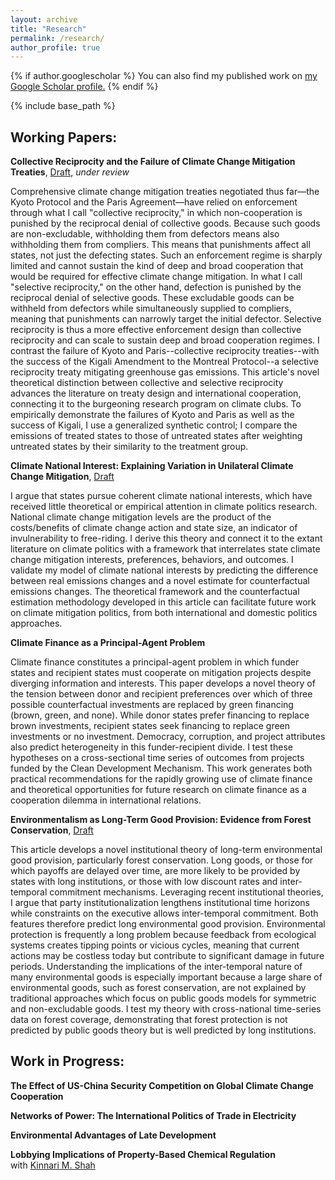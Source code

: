 ```yaml
---
layout: archive
title: "Research"
permalink: /research/
author_profile: true
---
```


{% if author.googlescholar %}
  You can also find my published work on <u><a href="{{author.googlescholar}}">my Google Scholar profile</a>.</u>
{% endif %}

{% include base_path %}



## Working Papers:



**Collective Reciprocity and the Failure of Climate Change Mitigation Treaties**,
[Draft](http://sam-houskeeper.github.io/files/Papers/Collective_Reciprocity.pdf),
*under review*
<!-- status in italics, draft link, appendix link -->
<!--  draft links like this [Available here](http://sam-houskeeper.github.io/files/CV_10_2023.pdf) -->

Comprehensive climate change mitigation treaties negotiated thus far—the Kyoto Protocol and the Paris Agreement—have relied on enforcement through what I call "collective reciprocity," in which non-cooperation is punished by the reciprocal denial of collective goods. Because such goods are non-excludable, withholding them from defectors means also withholding them from compliers. This means that punishments affect all states, not just the defecting states. Such an enforcement regime is sharply limited and cannot sustain the kind of deep and broad cooperation that would be required for effective climate change mitigation. In what I call "selective reciprocity," on the other hand, defection is punished by the reciprocal denial of selective goods. These excludable goods can be withheld from defectors while simultaneously supplied to compliers, meaning that punishments can narrowly target the initial defector. Selective reciprocity is thus a more effective enforcement design than collective reciprocity and can scale to sustain deep and broad cooperation regimes. I contrast the failure of Kyoto and Paris--collective reciprocity treaties--with the success of the Kigali Amendment to the Montreal Protocol--a selective reciprocity treaty mitigating greenhouse gas emissions. This article's novel theoretical distinction between collective and selective reciprocity advances the literature on treaty design and international cooperation, connecting it to the burgeoning research program on climate clubs. To empirically demonstrate the failures of Kyoto and Paris as well as the success of Kigali, I use a generalized synthetic control; I compare the emissions of treated states to those of untreated states after weighting untreated states by their similarity to the treatment group.



**Climate National Interest: Explaining Variation in Unilateral Climate Change Mitigation**,
[Draft](http://sam-houskeeper.github.io/files/Papers/Houskeeper_Climate_National_Interest.pdf)
<!-- status in italics, draft link, appendix link -->
<!--  draft links like this [Available here](http://sam-houskeeper.github.io/files/CV_10_2023.pdf) -->

I argue that states pursue coherent climate national interests, which have received little theoretical or empirical attention in climate politics research. National climate change mitigation levels are the product of the costs/benefits of climate change action and state size, an indicator of invulnerability to free-riding. I derive this theory and connect it to the extant literature on climate politics with a framework that interrelates state climate change mitigation interests, preferences, behaviors, and outcomes. I validate my model of climate national interests by predicting the difference between real emissions changes and a novel estimate for counterfactual emissions changes. The theoretical framework and the counterfactual estimation methodology developed in this article can facilitate future work on climate mitigation politics, from both international and domestic politics approaches.



**Climate Finance as a Principal-Agent Problem**
<!-- status in italics, draft link, appendix link -->
<!--  draft links like this [Available here](http://sam-houskeeper.github.io/files/CV_10_2023.pdf) -->

Climate finance constitutes a principal-agent problem in which funder states and recipient states must cooperate on mitigation projects despite diverging information and interests. This paper develops a novel theory of the tension between donor and recipient preferences over which of three possible counterfactual investments are replaced by green financing (brown, green, and none). While donor states prefer financing to replace brown investments, recipient states seek financing to replace green investments or no investment. Democracy, corruption, and project attributes also predict heterogeneity in this funder-recipient divide. I test these hypotheses on a cross-sectional time series of outcomes from projects funded by the Clean Development Mechanism. This work generates both practical recommendations for the rapidly growing use of climate finance and theoretical opportunities for future research on climate finance as a cooperation dilemma in international relations.



<!-- **Political Cleavages from Climate Change** -->

<!-- In this article, I develop a theoretical framework treating environmental politics as contestation over abatement policy. This contestation is defined by cleavages of varying location and structure, predicted by the interaction of abatement's supply excludability and benefit symmetry. I apply this framework to climate change, predicting distinct cleavages defining the contestation over mitigation and adaptation at both the domestic and international levels. This framework integrates current and past research on climate and the environment, clarifying the relationships between a) climate politics and general environmental politics, b) climate politics at the international and domestic levels, and c) alternative climate abatement strategies. -->



**Environmentalism as Long-Term Good Provision: Evidence from Forest Conservation**,
[Draft](http://sam-houskeeper.github.io/files/Papers/Long_Institutions.pdf)
<!-- status in italics, draft link, appendix link -->
<!--  draft links like this [Available here](http://sam-houskeeper.github.io/files/CV_10_2023.pdf) -->

This article develops a novel institutional theory of long-term environmental good provision, particularly forest conservation. Long goods, or those for which payoffs are delayed over time, are more likely to be provided by states with long institutions, or those with low discount rates and inter-temporal commitment mechanisms. Leveraging recent institutional theories, I argue that party institutionalization lengthens institutional time horizons while constraints on the executive allows inter-temporal commitment. Both features therefore predict long environmental good provision. Environmental protection is frequently a long problem because feedback from ecological systems creates tipping points or vicious cycles, meaning that current actions may be costless today but contribute to significant damage in future periods. Understanding the implications of the inter-temporal nature of many environmental goods is especially important because a large share of environmental goods, such as forest conservation, are not explained by traditional approaches which focus on public goods models for symmetric and non-excludable goods. I test my theory with cross-national time-series data on forest coverage, demonstrating that forest protection is not predicted by public goods theory but is well predicted by long institutions.



## Work in Progress:



**The Effect of US-China Security Competition on Global Climate Change Cooperation**



**Networks of Power: The International Politics of Trade in Electricity**



**Environmental Advantages of Late Development**



**Lobbying Implications of Property-Based Chemical Regulation**
<br> with [Kinnari M. Shah](https://www.kinnarimshah.com)
